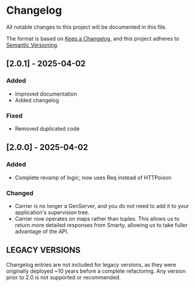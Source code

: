 # Changelog

All notable changes to this project will be documented in this file.

The format is based on [Keep a Changelog](https://keepachangelog.com/en/1.1.0/),
and this project adheres to [Semantic Versioning](https://semver.org/spec/v2.0.0.html).

## [2.0.1] - 2025-04-02

### Added

- Improved documentation
- Added changelog

### Fixed

- Removed duplicated code

## [2.0.0] - 2025-04-02

### Added

- Complete revamp of logic; now uses Req instead of HTTPoison

### Changed

- Carrier is no longer a GenServer, and you do not need to add it to your
  application's supervision tree.
- Carrier now operates on maps rather than tuples. This allows us to return
  more detailed responses from Smarty, allowing us to take fuller advantage of
  the API.

## LEGACY VERSIONS

Changelog entries are not included for legacy versions, as they were originally
deployed ~10 years before a complete refactoring. Any version prior to 2.0 is
not supported or recommended.
